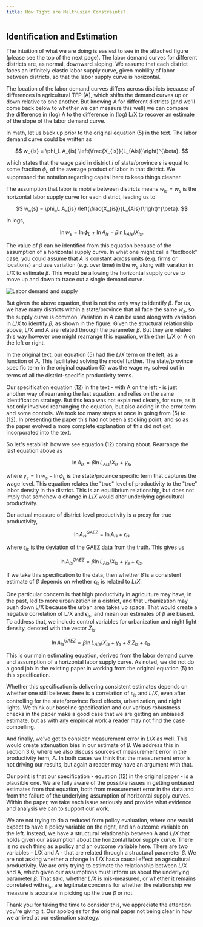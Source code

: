```yaml
---
title: How Tight are Malthusian Constraints?
---
```


## Identification and Estimation
The intuition of what we are doing is easiest to see in the attached figure (please see the top of the next page). The labor demand curves for different districts are, as normal, downward sloping. We assume that each district faces an infinitely elastic labor supply curve, given mobility of labor between districts, so that the labor supply curve is horizontal. 

The location of the labor demand curves differs across districts because of differences in agricultural TFP (A), which shifts the demand curves up or down relative to one another. But knowing A for different districts (and we'll come back below to whether we can measure this well) we can compare the difference in (log) A to the difference in (log) L/X to recover an estimate of the slope of the labor demand curve. 

In math, let us back up prior to the original equation (5) in the text. The labor demand curve could be written as 

$$
w_{is} = \phi_L A_{is} \left(\frac{X_{is}}{L_{Ais}}\right)^{\beta}.
$$

which states that the wage paid in district $i$ of state/province $s$ is equal to some fraction $\phi_L$ of the average product of labor in that district. We suppressed the notation regarding capital here to keep things cleaner. 

The assumption that labor is mobile between districts means $w_{is} = w_s$ is the horizontal labor supply curve for each district, leading us to

$$
w_{s} = \phi_L A_{is} \left(\frac{X_{is}}{L_{Ais}}\right)^{\beta}.
$$

In logs,

$$
\ln w_{s} = \ln \phi_L + \ln A_{is} - \beta \ln L_{Ais}/X_{is}.
$$

The value of $\beta$ can be identified from this equation because of the assumption of a horizontal supply curve. In what one might call a "textbook" case, you could assume that $A$ is constant across units (e.g. firms or locations) and use variation (e.g. over time) in the $w_s$ along with varation in L/X to estimate $\beta$. This would be allowing the horizontal supply curve to move up and down to trace out a single demand curve. 

![Labor demand and supply](AER-diagram.png)

But given the above equation, that is not the only way to identify $\beta$. For us, we have many districts within a state/province that all face the same $w_s$, so the supply curve is common. Variation in $A$ can be used along with variation in $L/X$ to identify $\beta$, as shown in the figure. Given the structural relationship above, L/X and A are related through the parameter $\beta$. But they are related this way however one might rearrange this equation, with either L/X or A on the left or right.  

In the original text, our equation (5) had the $L/X$ term on the left, as a function of A. This facilitated solving the model further. The state/province specific term in the original equation (5) was the wage $w_s$ solved out in terms of all the district-specific productivity terms. 

Our specification equation (12) in the text - with A on the left - is just another way of rearraning the last equation, and relies on the same identification strategy. But this leap was not explained clearly, for sure, as it not only involved rearranging the equation, but also adding in the error term and some controls. We took too many steps at once in going from (5) to (12). In presenting the paper this had not been a sticking point, and so as the paper evolved a more complete explanation of this did not get incorporated into the text. 

So let's establish how we see equation (12) coming about. Rearrange the last equation above as

$$
\ln A_{is} = \beta \ln L_{Ais}/X_{is} + \gamma_s,
$$

where $\gamma_s = \ln w_{s} - \ln \phi_L$ is the state/province specific term that captures the wage level. This equation relates the "true" level of productivity to the "true" labor density in the district. This is an equilibrium relationship, but does not imply that somehow a change in $L/X$ would alter underlying agricultural productivity. 

Our actual measure of district-level productivity is a proxy for true productivity, 

$$
\ln A^{GAEZ}_{is} = \ln A_{is} + \epsilon_{is}
$$

where $\epsilon_{is}$ is the deviation of the GAEZ data from the truth. This gives us

$$
\ln A^{GAEZ}_{is} = \beta \ln L_{Ais}/X_{is} + \gamma_s + \epsilon_{is}.
$$

If we take this specification to the data, then whether $\hat{\beta}$ is a consistent estimate of $\beta$ depends on whether $\epsilon_{is}$ is related to $L/X$. 

One particular concern is that high productivity in agriculture may have, in the past, led to more urbanization in a district, and that urbanization may push down L/X because the urban area takes up space. That would create a negative correlation of L/X and $\epsilon_{is}$, and mean our estimates of $\beta$ are biased. To address that, we include control variables for urbanization and night light density, denoted with the vector $Z_{is}$.

$$
\ln A^{GAEZ}_{is} = \beta \ln L_{Ais}/X_{is} + \gamma_s + \delta' Z_{is} + \epsilon_{is}.
$$

This is our main estimating equation, derived from the labor demand curve and assumption of a horizontal labor supply curve. As noted, we did not do a good job in the existing paper in working from the original equation (5) to this specification.

Whether this specification is delivering consistent estimates depends on whether one still believes there is a correlation of $\epsilon_{is}$ and $L/X$, even after controlling for the state/province fixed effects, urbanization, and night lights. We think our baseline specification and our various robustness checks in the paper make a good case that we are getting an unbiased estimate, but as with any empirical work a reader may not find the case compelling. 

And finally, we've got to consider measurement error in $L/X$ as well. This would create attenuation bias in our estimate of $\beta$. We address this in section 3.6, where we also discuss sources of measurement error in the productivity term, A. In both cases we think that the measurement error is not driving our results, but again a reader may have an argument with that. 

Our point is that our specification - equation (12) in the original paper - is a plausible one. We are fully aware of the possible issues in getting unbiased estimates from that equation, both from measurement error in the data and from the failure of the underlying assumption of horizontal supply curves. Within the paper, we take each issue seriously and provide what evidence and analysis we can to support our work. 

We are not trying to do a reduced form policy evaluation, where one would expect to have a policy variable on the right, and an outcome variable on the left. Instead, we have a structural relationship between A and $L/X$ that holds given our assumption about the horizontal labor supply curve. There is no such thing as a policy and an outcome variable here. There are two variables - L/X and A - that are related through a structural parameter $\beta$. We are not asking whether a change in $L/X$ has a causal effect on agricultural productivity. We are only trying to estimate the relationship between $L/X$ and A, which given our assumptions must inform us about the underlying parameter $\beta$. That said, whether $L/X$ is mis-measured, or whether it remains correlated with $\epsilon_{is}$, are legitmate concerns for whether the relationship we measure is accurate in picking up the true $\beta$ or not. 

Thank you for taking the time to consider this, we appreciate the attention you're giving it. Our apologies for the original paper not being clear in how we arrived at our estimation strategy.